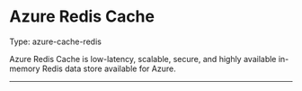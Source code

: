 # Azure Redis Cache

Type: azure-cache-redis

Azure Redis Cache is low-latency, scalable, secure, and highly available in-memory Redis data store available for Azure.

---
